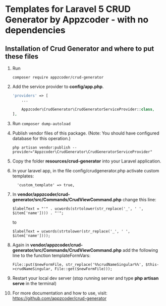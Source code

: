 # Templates for Laravel 5 CRUD Generator by Appzcoder - with no dependencies

## Installation of Crud Generator and where to put these files

1. Run
    ```
    composer require appzcoder/crud-generator
    ```

2. Add the service provider to **config/app.php**.
    ```php
    'providers' => [
        ...

        Appzcoder\CrudGenerator\CrudGeneratorServiceProvider::class,
    ],
    ```
    
3. Run ```composer dump-autoload```

4. Publish vendor files of this package. (Note: You should have configured database for this operation.)
    ```
    php artisan vendor:publish --provider="Appzcoder\CrudGenerator\CrudGeneratorServiceProvider"
    ```
    
5. Copy the folder **resources/crud-generator** into your Laravel application.

6. In your laravel app, in the file config/crudgenerator.php activate custom templates:
	```
	  'custom_template' => true,	
	```
	
7. In **vendor/appzcoder/crud-generator/src/Commands/CrudViewCommand.php** change this line:
	```
	$labelText = "'" . ucwords(strtolower(str_replace('_', ' ', $item['name']))) . "'";
	```
	to 
	```
	$labelText = ucwords(strtolower(str_replace('_', ' ', $item['name'])));
	```
	
8. Again in **vendor/appzcoder/crud-generator/src/Commands/CrudViewCommand.php** add the following line to the function templateFormVars:
	```
	File::put($newFormFile, str_replace('%%crudNameSingular%%', $this->crudNameSingular, File::get($newFormFile)));
	```
9. Restart your local dev server (stop running server and type **php artisan serve**  in the terminal)

10. For more documentation and how to use, visit: https://github.com/appzcoder/crud-generator
